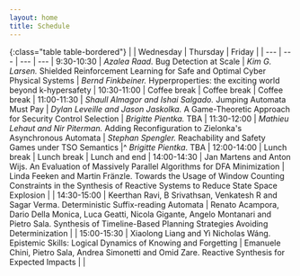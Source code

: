 ```yaml
---
layout: home
title: Schedule
---
```

<!-- <div class="alert alert-success alert-dismissible fade show" role="alert">
    <h4 class="alert-heading">Time zone</h4>
        All times are Icelandic time: GMT/UTC.
  <button type="button" class="close" data-dismiss="alert" aria-label="Close">
    <span aria-hidden="true">&times;</span>
  </button>
</div>
<div class="alert alert-success alert-dismissible fade show" role="alert">
    <h4 class="alert-heading">Room changes</h4>
<p>Due to unavailability of some rooms, the following changes have been made:
<ul>
<li> On Thursday, talks in M104 have been moved to V102, and those of M105 to M101.</li>
<li> On Friday, talks in M104 have again been moved to V102, and those of M103 to M101. </li>
</ul> </p>
<p> The on-site room names have been changed accordingly. The Zoom room names remain unchanged, and are indicated in brackets.</p>
  <button type="button" class="close" data-dismiss="alert" aria-label="Close">
    <span aria-hidden="true">&times;</span>
  </button>
</div>

An overview of the talks is available [here](/lc2022/talks), and you can find the list of all abstracts [there](/lc2022/talks/LC_2022_Abstracts.pdf).-->

{:class="table table-bordered"}
|  | Wednesday | Thursday | Friday |
| --- | --- | --- | --- |
9:30-10:30 | *Azalea Raad.* Bug Detection at Scale | *Kim G. Larsen.* Shielded Reinforcement Learning for Safe and Optimal Cyber Physical Systems | *Bernd Finkbeiner.* Hyperproperties: the exciting world beyond k-hypersafety |
10:30-11:00 | Coffee break | Coffee break | Coffee break |
11:00-11:30 | *Shaull Almagor and Ishai Salgado.* Jumping Automata Must Pay | *Dylan Leveille and Jason Jaskolka.* A Game-Theoretic Approach for Security Control Selection | *Brigitte Pientka.* TBA |
11:30-12:00 | *Mathieu Lehaut and Nir Piterman.* Adding Reconfiguration to Zielonka's Asynchronous Automata | *Stephan Spengler.* Reachability and Safety Games under TSO Semantics |^ *Brigitte Pientka*. TBA |
12:00-14:00 | Lunch break | Lunch break | Lunch and end |
14:00-14:30 | Jan Martens and Anton Wijs. An Evaluation of Massively Parallel Algorithms for DFA Minimization | Linda Feeken and Martin Fränzle. Towards the Usage of Window Counting Constraints in the Synthesis of Reactive Systems to Reduce State Space Explosion  | |
14:30-15:00 | Keerthan Ravi, B Srivathsan, Venkatesh R and Sagar Verma. Deterministic Suffix-reading Automata | Renato Acampora, Dario Della Monica, Luca Geatti, Nicola Gigante, Angelo Montanari and Pietro Sala. Synthesis of Timeline-Based Planning Strategies Avoiding Determinization  | |
15:00-15:30 | Xiaolong Liang and Yì Nicholas Wáng. Epistemic Skills: Logical Dynamics of Knowing and Forgetting | Emanuele Chini, Pietro Sala, Andrea Simonetti and Omid Zare. Reactive Synthesis for Expected Impacts | |
